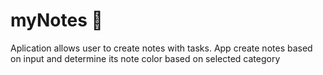 # myNotes 📝 

Aplication allows user to create notes with tasks.
App create notes based on input and determine its note color based on selected category


